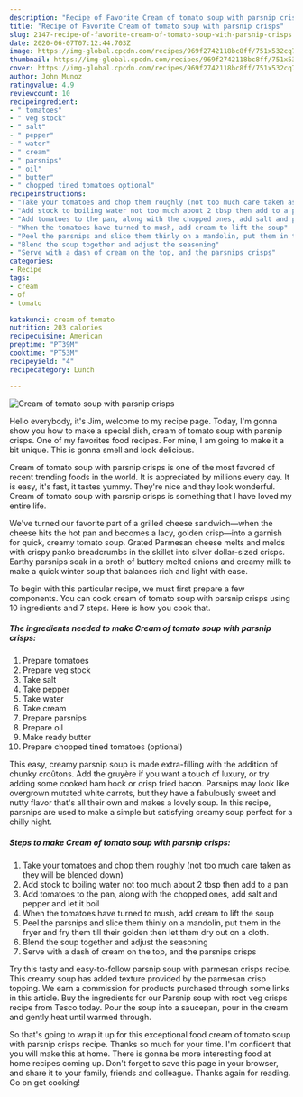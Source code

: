 ```yaml
---
description: "Recipe of Favorite Cream of tomato soup with parsnip crisps"
title: "Recipe of Favorite Cream of tomato soup with parsnip crisps"
slug: 2147-recipe-of-favorite-cream-of-tomato-soup-with-parsnip-crisps
date: 2020-06-07T07:12:44.703Z
image: https://img-global.cpcdn.com/recipes/969f2742118bc8ff/751x532cq70/cream-of-tomato-soup-with-parsnip-crisps-recipe-main-photo.jpg
thumbnail: https://img-global.cpcdn.com/recipes/969f2742118bc8ff/751x532cq70/cream-of-tomato-soup-with-parsnip-crisps-recipe-main-photo.jpg
cover: https://img-global.cpcdn.com/recipes/969f2742118bc8ff/751x532cq70/cream-of-tomato-soup-with-parsnip-crisps-recipe-main-photo.jpg
author: John Munoz
ratingvalue: 4.9
reviewcount: 10
recipeingredient:
- " tomatoes"
- " veg stock"
- " salt"
- " pepper"
- " water"
- " cream"
- " parsnips"
- " oil"
- " butter"
- " chopped tined tomatoes optional"
recipeinstructions:
- "Take your tomatoes and chop them roughly (not too much care taken as they will be blended down)"
- "Add stock to boiling water not too much about 2 tbsp then add to a pan"
- "Add tomatoes to the pan, along with the chopped ones, add salt and pepper and let it boil"
- "When the tomatoes have turned to mush, add cream to lift the soup"
- "Peel the parsnips and slice them thinly on a mandolin, put them in the fryer and fry them till their golden then let them dry out on a cloth."
- "Blend the soup together and adjust the seasoning"
- "Serve with a dash of cream on the top, and the parsnips crisps"
categories:
- Recipe
tags:
- cream
- of
- tomato

katakunci: cream of tomato 
nutrition: 203 calories
recipecuisine: American
preptime: "PT39M"
cooktime: "PT53M"
recipeyield: "4"
recipecategory: Lunch

---
```



![Cream of tomato soup with parsnip crisps](https://img-global.cpcdn.com/recipes/969f2742118bc8ff/751x532cq70/cream-of-tomato-soup-with-parsnip-crisps-recipe-main-photo.jpg)

Hello everybody, it's Jim, welcome to my recipe page. Today, I'm gonna show you how to make a special dish, cream of tomato soup with parsnip crisps. One of my favorites food recipes. For mine, I am going to make it a bit unique. This is gonna smell and look delicious.

Cream of tomato soup with parsnip crisps is one of the most favored of recent trending foods in the world. It is appreciated by millions every day. It is easy, it's fast, it tastes yummy. They're nice and they look wonderful. Cream of tomato soup with parsnip crisps is something that I have loved my entire life.

We&#39;ve turned our favorite part of a grilled cheese sandwich—when the cheese hits the hot pan and becomes a lacy, golden crisp—into a garnish for quick, creamy tomato soup. Grated Parmesan cheese melts and melds with crispy panko breadcrumbs in the skillet into silver dollar-sized crisps. Earthy parsnips soak in a broth of buttery melted onions and creamy milk to make a quick winter soup that balances rich and light with ease.


To begin with this particular recipe, we must first prepare a few components. You can cook cream of tomato soup with parsnip crisps using 10 ingredients and 7 steps. Here is how you cook that.

<!--inarticleads1-->

##### The ingredients needed to make Cream of tomato soup with parsnip crisps:

1. Prepare  tomatoes
1. Prepare  veg stock
1. Take  salt
1. Take  pepper
1. Take  water
1. Take  cream
1. Prepare  parsnips
1. Prepare  oil
1. Make ready  butter
1. Prepare  chopped tined tomatoes (optional)


This easy, creamy parsnip soup is made extra-filling with the addition of chunky croûtons. Add the gruyère if you want a touch of luxury, or try adding some cooked ham hock or crisp fried bacon. Parsnips may look like overgrown mutated white carrots, but they have a fabulously sweet and nutty flavor that&#39;s all their own and makes a lovely soup. In this recipe, parsnips are used to make a simple but satisfying creamy soup perfect for a chilly night. 

<!--inarticleads2-->

##### Steps to make Cream of tomato soup with parsnip crisps:

1. Take your tomatoes and chop them roughly (not too much care taken as they will be blended down)
1. Add stock to boiling water not too much about 2 tbsp then add to a pan
1. Add tomatoes to the pan, along with the chopped ones, add salt and pepper and let it boil
1. When the tomatoes have turned to mush, add cream to lift the soup
1. Peel the parsnips and slice them thinly on a mandolin, put them in the fryer and fry them till their golden then let them dry out on a cloth.
1. Blend the soup together and adjust the seasoning
1. Serve with a dash of cream on the top, and the parsnips crisps


Try this tasty and easy-to-follow parsnip soup with parmesan crisps recipe. This creamy soup has added texture provided by the parmesan crisp topping. We earn a commission for products purchased through some links in this article. Buy the ingredients for our Parsnip soup with root veg crisps recipe from Tesco today. Pour the soup into a saucepan, pour in the cream and gently heat until warmed through. 

So that's going to wrap it up for this exceptional food cream of tomato soup with parsnip crisps recipe. Thanks so much for your time. I'm confident that you will make this at home. There is gonna be more interesting food at home recipes coming up. Don't forget to save this page in your browser, and share it to your family, friends and colleague. Thanks again for reading. Go on get cooking!
